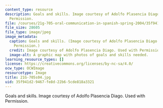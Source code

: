 ```yaml
---
content_type: resource
description: Goals and skills. Image courtesy of Adolfo Plasencia Diago. Used with
  Permission.
file: /courses/21g-705-oral-communication-in-spanish-spring-2004/35f941d29467fe8d22b65cde818a3321_21G-705s04.jpg
file_size: 28605
file_type: image/jpeg
image_metadata:
  caption: Goals and skills. (Image courtesy of Adolfo Plasencia Diago. Used with
    Permission.)
  credit: Image courtesy of Adolfo Plasencia Diago. Used with Permission.
  image-alt: A graphic map with photos of goals and skills needed.
learning_resource_types: []
license: https://creativecommons.org/licenses/by-nc-sa/4.0/
ocw_type: OCWImage
resourcetype: Image
title: 21G-705s04.jpg
uid: 35f941d2-9467-fe8d-22b6-5cde818a3321
---
```

Goals and skills. Image courtesy of Adolfo Plasencia Diago. Used with Permission.
